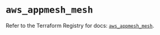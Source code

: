 # `aws_appmesh_mesh`

Refer to the Terraform Registry for docs: [`aws_appmesh_mesh`](https://registry.terraform.io/providers/hashicorp/aws/6.5.0/docs/resources/appmesh_mesh).

